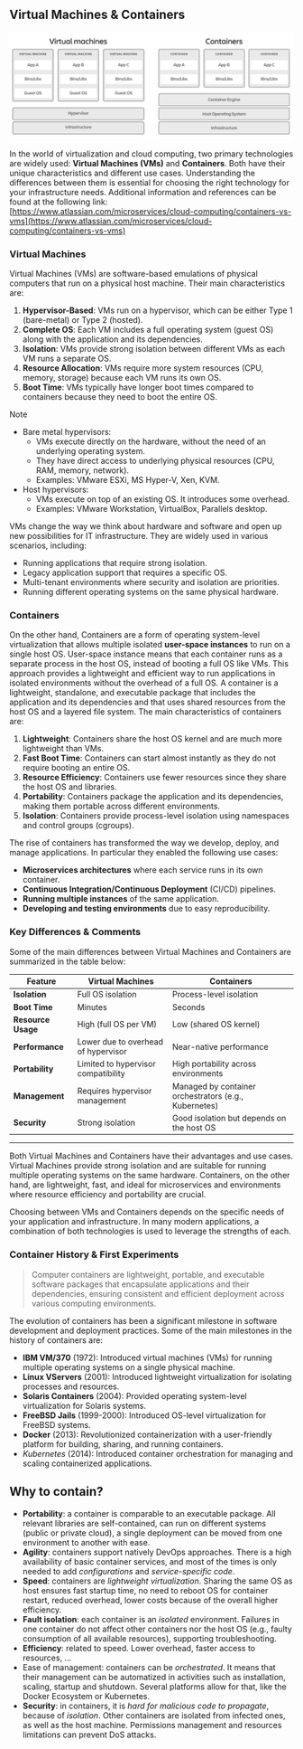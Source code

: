 ## Virtual Machines & Containers
![vms_vs_containers.png](../assets/images/vms_vs_containers.png)

In the world of virtualization and cloud computing, two primary technologies are widely used: **Virtual Machines (VMs)** and **Containers**. 
Both have their unique characteristics and different use cases. 
Understanding the differences between them is essential for choosing the right technology for your infrastructure needs.
Additional information and references can be found at the following link: [https://www.atlassian.com/microservices/cloud-computing/containers-vs-vms](https://www.atlassian.com/microservices/cloud-computing/containers-vs-vms)

### Virtual Machines

Virtual Machines (VMs) are software-based emulations of physical computers that run 
on a physical host machine.
Their main characteristics are:

1. **Hypervisor-Based**: VMs run on a hypervisor, which can be either Type 1 
(bare-metal) or Type 2 (hosted).
2. **Complete OS**: Each VM includes a full operating system (guest OS) along 
with the application and its dependencies.
3. **Isolation**: VMs provide strong isolation between different VMs as each VM runs 
a separate OS.
4. **Resource Allocation**: VMs require more system resources (CPU, memory, storage) 
because each VM runs its own OS.
5. **Boot Time**: VMs typically have longer boot times compared to containers 
because they need to boot the entire OS.

> [!NOTE]
> - Bare metal hypervisors: 
>   - VMs execute directly on the hardware, without the need of an underlying 
operating system. 
>   - They have direct access to underlying physical resources 
(CPU, RAM, memory, network). 
>   - Examples: VMware ESXi, MS Hyper-V, Xen, KVM. 
> - Host hypervisors: 
>   - VMs execute on top of an existing OS. It introduces some overhead. 
>   - Examples: VMware Workstation, VirtualBox, Parallels desktop.

VMs change the way we think about hardware and software and open up new 
possibilities for IT infrastructure.
They are widely used in various scenarios, including:

- Running applications that require strong isolation.
- Legacy application support that requires a specific OS.
- Multi-tenant environments where security and isolation are priorities.
- Running different operating systems on the same physical hardware.

### Containers

On the other hand, Containers are a form of operating system-level virtualization 
that allows multiple isolated **user-space instances** to run on a single host OS.
User-space instance means that each container runs as a separate process in the host OS, instead of booting a full OS like VMs.
This approach provides a lightweight and efficient way to run applications in isolated environments without the overhead of a full OS.
A container is a lightweight, standalone, and executable package that includes the application and its dependencies and 
that uses shared resources from the host OS and a layered file system. The main characteristics of containers are:

1. **Lightweight**: Containers share the host OS kernel and are much more lightweight than VMs.
2. **Fast Boot Time**: Containers can start almost instantly as they do not require booting an entire OS.
3. **Resource Efficiency**: Containers use fewer resources since they share the host OS and libraries.
4. **Portability**: Containers package the application and its dependencies, making them portable across different environments.
5. **Isolation**: Containers provide process-level isolation using namespaces and control groups (cgroups).

The rise of containers has transformed the way we develop, deploy, and manage applications.
In particular they enabled the following use cases:

- **Microservices architectures** where each service runs in its own container.
- **Continuous Integration/Continuous Deployment** (CI/CD) pipelines.
- **Running multiple instances** of the same application.
- **Developing and testing environments** due to easy reproducibility.

### Key Differences & Comments

Some of the main differences between Virtual Machines and Containers are summarized in the table below:

| Feature              | Virtual Machines                   | Containers                                            |
|----------------------|------------------------------------|-------------------------------------------------------|
| **Isolation**        | Full OS isolation                  | Process-level isolation                               |
| **Boot Time**        | Minutes                            | Seconds                                               |
| **Resource Usage**   | High (full OS per VM)              | Low (shared OS kernel)                                |
| **Performance**      | Lower due to overhead of hypervisor| Near-native performance                               |
| **Portability**      | Limited to hypervisor compatibility| High portability across environments                  |
| **Management**       | Requires hypervisor management     | Managed by container orchestrators (e.g., Kubernetes) |
| **Security**         | Strong isolation                   | Good isolation but depends on the host OS             |
---

Both Virtual Machines and Containers have their advantages and use cases. 
Virtual Machines provide strong isolation and are suitable for running multiple operating systems on the same hardware. 
Containers, on the other hand, are lightweight, fast, and ideal for microservices and environments where 
resource efficiency and portability are crucial.

Choosing between VMs and Containers depends on the specific needs of your application and infrastructure. 
In many modern applications, a combination of both technologies is used to leverage the strengths of each.

### Container History & First Experiments

>Computer containers are lightweight, portable, and executable software packages 
>that encapsulate applications and their dependencies, 
>ensuring consistent and efficient deployment across various computing environments.


The evolution of containers has been a significant milestone in software development and deployment practices.
Some of the main milestones in the history of containers are:
- **IBM VM/370** (1972): Introduced virtual machines (VMs) for running multiple operating systems on a single physical machine.
- **Linux VServers** (2001): Introduced lightweight virtualization for isolating processes and resources.
- **Solaris Containers** (2004): Provided operating system-level virtualization for Solaris systems.
- **FreeBSD Jails** (1999-2000): Introduced OS-level virtualization for FreeBSD systems.
- **Docker** (2013): Revolutionized containerization with a user-friendly platform for building, sharing, and running containers.
- *Kubernetes* (2014): Introduced container orchestration for managing and scaling containerized applications.

## Why to contain? 

- **Portability**: a container is comparable to an executable package. All relevant libraries are self-contained, can run on different systems (public or private cloud), a single deployment can be  moved from one environment to another with ease.
- **Agility**: containers support natively DevOps approaches. There is a high availability of basic container services, and most of the times is only needed to add *configurations* and *service-specific code*.  
- **Speed**: containers are *lightweight virtualization*. Sharing the same OS as host ensures fast startup time, no need to reboot OS for container restart, reduced overhead, lower costs because of the overall higher efficiency. 
- **Fault isolation**: each container is an *isolated* environment. Failures in one container do not affect other containers nor the host OS (e.g., faulty consumption of all available resources), supporting troubleshooting.
- **Efficiency**: related to speed. Lower overhead, faster access to resources, ...
- Ease of management: containers can be *orchestrated*. It means that their management can be automatized in activities such as installation, scaling, startup and shutdown. Several platforms allow for that, like the Docker Ecosystem or Kubernetes. 
- **Security**: in containers, it is *hard for malicious code to propagate*, because of *isolation*. Other containers are isolated from infected ones, as well as the host machine. Permissions management and resources limitations can prevent DoS attacks. 
